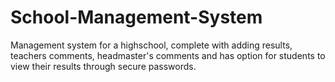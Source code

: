 # School-Management-System
Management system for a highschool, complete with adding results, teachers comments, headmaster's comments and has option for students to view their results through secure passwords.
